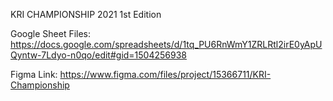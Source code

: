 KRI CHAMPIONSHIP 2021 1st Edition

Google Sheet Files: https://docs.google.com/spreadsheets/d/1tq_PU6RnWmY1ZRLRtl2irE0yApUQyntw-7Ldyo-n0qo/edit#gid=1504256938

Figma Link: https://www.figma.com/files/project/15366711/KRI-Championship
